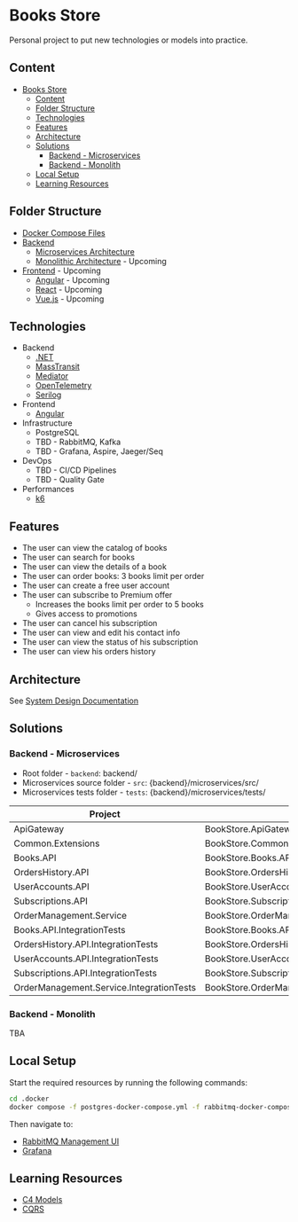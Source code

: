 # Books Store

Personal project to put new technologies or models into practice.

## Content

- [Books Store](#books-store)
  - [Content](#content)
  - [Folder Structure](#folder-structure)
  - [Technologies](#technologies)
  - [Features](#features)
  - [Architecture](#architecture)
  - [Solutions](#solutions)
    - [Backend - Microservices](#backend---microservices)
    - [Backend - Monolith](#backend---monolith)
  - [Local Setup](#local-setup)
  - [Learning Resources](#learning-resources)

## Folder Structure

- [Docker Compose Files](./.docker)
- [Backend](./backend)
  - [Microservices Architecture](./backend/microservices)
  - [Monolithic Architecture](./backend/monolithic) - Upcoming
- [Frontend](./frontend) - Upcoming
  - [Angular](./frontend/angular) - Upcoming
  - [React](./frontend/react) - Upcoming
  - [Vue.js](./frontend/vuejs) - Upcoming

## Technologies

- Backend
  - [.NET](https://dotnet.microsoft.com/en-us/)
  - [MassTransit](https://github.com/MassTransit/MassTransit)
  - [Mediator](https://github.com/martinothamar/Mediator)
  - [OpenTelemetry](https://github.com/open-telemetry/opentelemetry-dotnet-instrumentation)
  - [Serilog](https://github.com/serilog/serilog)
- Frontend
  - [Angular](https://angular.io/)
- Infrastructure
  - PostgreSQL
  - TBD - RabbitMQ, Kafka
  - TBD - Grafana, Aspire, Jaeger/Seq
- DevOps
  - TBD - CI/CD Pipelines
  - TBD - Quality Gate
- Performances
  - [k6](https://k6.io/)

## Features

- The user can view the catalog of books
- The user can search for books
- The user can view the details of a book
- The user can order books: 3 books limit per order
- The user can create a free user account
- The user can subscribe to Premium offer
  - Increases the books limit per order to 5 books
  - Gives access to promotions
- The user can cancel his subscription
- The user can view and edit his contact info
- The user can view the status of his subscription
- The user can view his orders history

## Architecture

See [System Design Documentation](./docs/system-design.md)

## Solutions

### Backend - Microservices

- Root folder - `backend`: backend/
- Microservices source folder - `src`: {backend}/microservices/src/
- Microservices tests folder - `tests`: {backend}/microservices/tests/


| Project | Assembly | Folder |
| ------------- | ------------- | ------------- |
| ApiGateway | BookStore.ApiGateway | {backend}/ApiGateway |
| Common.Extensions | BookStore.Common.Extensions | {backend}/Common/CommonExtensions |
| Books.API | BookStore.Books.API | {src}/Books.API |
| OrdersHistory.API | BookStore.OrdersHistory.API | {src}/OrdersHistory.API |
| UserAccounts.API | BookStore.UserAccounts.API | {src}/UserAccounts.API |
| Subscriptions.API | BookStore.Subscriptions.API | {src}/Subscriptions.API |
| OrderManagement.Service | BookStore.OrderManagement.Service | {src}/OrderManagement.Service |
| Books.API.IntegrationTests | BookStore.Books.API.IntegrationTests | {tests}/Books.API.IntegrationTests |
| OrdersHistory.API.IntegrationTests | BookStore.OrdersHistory.API.IntegrationTests | {tests}/OrdersHistory.API.IntegrationTests |
| UserAccounts.API.IntegrationTests | BookStore.UserAccounts.API.IntegrationTests | {tests}/UserAccounts.API.IntegrationTests |
| Subscriptions.API.IntegrationTests | BookStore.Subscriptions.API.IntegrationTests | {tests}/Subscriptions.API.IntegrationTests |
| OrderManagement.Service.IntegrationTests | BookStore.OrderManagement.Service.IntegrationTests | {tests}/OrderManagement.Service.IntegrationTests |

### Backend - Monolith

TBA

## Local Setup

Start the required resources by running the following commands:

```bash
cd .docker
docker compose -f postgres-docker-compose.yml -f rabbitmq-docker-compose.yml -f grafana-docker-compose.yml up
```
Then navigate to:
- [RabbitMQ Management UI](http://localhost:15672)
- [Grafana](http://localhost:3000)


## Learning Resources

- [C4 Models](https://c4model.com/)
- [CQRS](https://martinfowler.com/bliki/CQRS.html)
